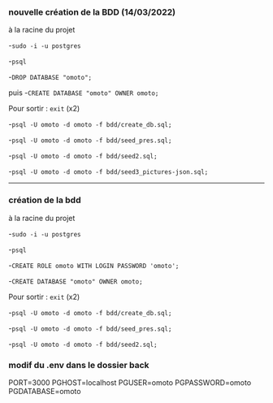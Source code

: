 ### nouvelle création de la BDD (14/03/2022)

à la racine du projet

-`sudo -i -u postgres`

-`psql`

-`DROP DATABASE "omoto";`

puis
-`CREATE DATABASE "omoto" OWNER omoto;`

Pour sortir : `exit` (x2)

-`psql -U omoto -d omoto -f bdd/create_db.sql;`

-`psql -U omoto -d omoto -f bdd/seed_pres.sql;`

-`psql -U omoto -d omoto -f bdd/seed2.sql;`

-`psql -U omoto -d omoto -f bdd/seed3_pictures-json.sql;`

------------------------------------------------------------------
### création de la bdd

à la racine du projet

-`sudo -i -u postgres`

-`psql`

-`CREATE ROLE omoto WITH LOGIN PASSWORD 'omoto';`

-`CREATE DATABASE "omoto" OWNER omoto;`

Pour sortir : `exit` (x2)

-`psql -U omoto -d omoto -f bdd/create_db.sql;`

-`psql -U omoto -d omoto -f bdd/seed_pres.sql;`

-`psql -U omoto -d omoto -f bdd/seed2.sql;`

### modif du .env dans le dossier back

PORT=3000
PGHOST=localhost
PGUSER=omoto
PGPASSWORD=omoto
PGDATABASE=omoto
